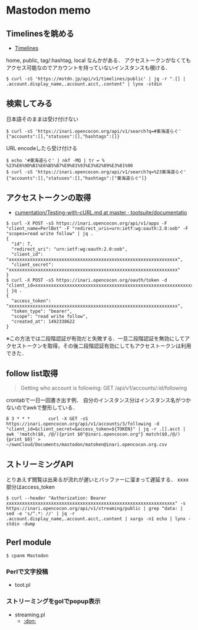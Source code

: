 # Mastodon memo

## Timelinesを眺める

* [Timelines](https://github.com/tootsuite/documentation/blob/master/Using-the-API/API.md#timelines)

home, public, tag/:hashtag, local なんかがある．
アクセストークンがなくてもアクセス可能なのでアカウントを持っていないインスタンスも覗ける．

```
$ curl -sS 'https://mstdn.jp/api/v1/timelines/public' | jq -r ".[] | .account.display_name,.account.acct,.content" | lynx -stdin
```

## 検索してみる

日本語そのままは受け付けない

```
$ curl -sS 'https://inari.opencocon.org/api/v1/search?q=#東海道らぐ'
{"accounts":[],"statuses":[],"hashtags":[]}
```

URL encodeしたら受け付ける

```
$ echo '#東海道らぐ' | nkf -MQ | tr = %
%23%E6%9D%B1%E6%B5%B7%E9%81%93%E3%82%89%E3%81%90
$ curl -sS 'https://inari.opencocon.org/api/v1/search?q=%23東海道らぐ'
{"accounts":[],"statuses":[],"hashtags":["東海道らぐ"]}
```


## アクセストークンの取得

* [cumentation/Testing-with-cURL.md at master · tootsuite/documentatio](https://github.com/tootsuite/documentation/blob/master/Using-the-API/Testing-with-cURL.md)

```
$ curl -X POST -sS https://inari.opencocon.org/api/v1/apps -F "client_name=PerlBot" -F "redirect_uris=urn:ietf:wg:oauth:2.0:oob" -F "scopes=read write follow" | jq .
{
  "id": 7,
  "redirect_uri": "urn:ietf:wg:oauth:2.0:oob",
  "client_id": "xxxxxxxxxxxxxxxxxxxxxxxxxxxxxxxxxxxxxxxxxxxxxxxxxxxxxxxxxxxxxxxx",
  "client_secret": "xxxxxxxxxxxxxxxxxxxxxxxxxxxxxxxxxxxxxxxxxxxxxxxxxxxxxxxxxxxxxxxx"
}
$ curl -X POST -sS https://inari.opencocon.org/oauth/token -d "client_id=xxxxxxxxxxxxxxxxxxxxxxxxxxxxxxxxxxxxxxxxxxxxxxxxxxxxxxxxxxxxxxxx&client_secret=xxxxxxxxxxxxxxxxxxxxxxxxxxxxxxxxxxxxxxxxxxxxxxxxxxxxxxxxxxxxxxxx&grant_type=password&username=matoken@example.org&password=${MASTODONPASSWORD}&scope=read%20write%20follow" | jq .
{
  "access_token": "xxxxxxxxxxxxxxxxxxxxxxxxxxxxxxxxxxxxxxxxxxxxxxxxxxxxxxxxxxxxxxxx",
  "token_type": "bearer",
  "scope": "read write follow",
  "created_at": 1492338622
}
```

※この方法では二段階認証が有効だと失敗する．一旦二段階認証を無効にしてアクセストークンを取得，その後二段階認証有効にしてもアクセストークンは利用できた．

## follow list取得

> Getting who account is following:
GET /api/v1/accounts/:id/following

crontabで一日一回書き出す例．
自分のインスタンス分はインスタンス名がつかないのでawkで整形している．

```
8 3 * * *       curl -X GET -sS https://inari.opencocon.org/api/v1/accounts/3/following -d "client_id=&client_secret=&access_token=${TOKEN}" | jq -r .[].acct | awk '!match($0, /@/){print $0"@inari.opencocon.org"} match($0,/@/){print $0}' > ~/ownCloud/Documents/mastodon/matoken@inari.opencocon.org.csv
```

## ストリーミングAPI

とりあえず閲覧は出来るが流れが遅いとバッファーに溜まって遅延する．
xxxx部分はaccess_token

```
$ curl --header "Authorization: Bearer xxxxxxxxxxxxxxxxxxxxxxxxxxxxxxxxxxxxxxxxxxxxxxxxxxxxxxxxxxxxxxxx" -s https://inari.opencocon.org/api/v1/streaming/public | grep ^data: | sed -e 's/^.*: //' | jq -r .account.display_name,.account.acct,.content | xargs -n1 echo | lynx -stdin -dump
```

## Perl module

```
$ cpanm Mastodon
```

### Perlで文字投稿

* toot.pl


### ストリーミングをgolでpopup表示

* streaming.pl
  * [:don:](https://mstdn.maud.io/@matoken/104962 ":don:")

